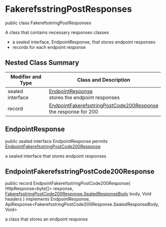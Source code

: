 # FakerefsstringPostResponses

public class FakerefsstringPostResponses

A class that contains necessary responses classes
- a sealed interface, EndpointResponse, that stores endpoint responses
- records for each endpoint response

## Nested Class Summary
| Modifier and Type | Class and Description |
| ----------------- | --------------------- |
| sealed interface | [EndpointResponse](#endpointresponse)<br> stores the endpoint responses |
| record | [EndpointFakerefsstringPostCode200Response](#endpointfakerefsstringpostcode200response)<br> the response for 200 |

## EndpointResponse
public sealed interface EndpointResponse permits<br>
[EndpointFakerefsstringPostCode200Response](#endpointfakerefsstringpostcode200response)

a sealed interface that stores endpoint responses

## EndpointFakerefsstringPostCode200Response
public record EndpointFakerefsstringPostCode200Response(
    HttpResponse<byte[]> response,
    [FakerefsstringPostCode200Response.SealedResponseBody](../../../paths/fakerefsstring/post/responses/FakerefsstringPostCode200Response.md#sealedresponsebody) body,
    Void headers
) implements EndpointResponse, ApiResponse<FakerefsstringPostCode200Response.SealedResponseBody, Void><br>

a class that stores an endpoint response

